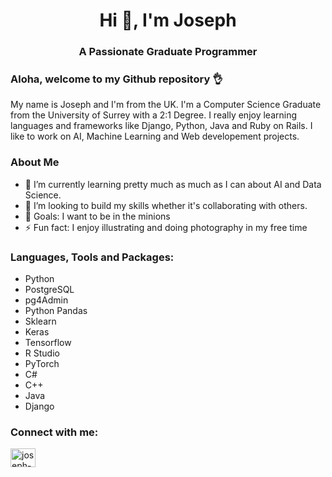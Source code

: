 

<h1 align="center">Hi 👋, I'm Joseph</h1>
<h3 align="center">A Passionate Graduate Programmer</h3>
<p align="left">
</p>


### Aloha, welcome to my Github repository 👌


My name is Joseph and I'm from the UK. I'm a Computer Science Graduate from the University of Surrey with a 2:1 Degree. I really enjoy learning languages and frameworks like Django, Python, Java and Ruby on Rails.  I like to work on AI, Machine Learning and Web developement projects.


### About Me


- 🌱 I’m currently learning pretty much as much as I can about AI and Data Science.
- 👯 I’m looking to build my skills whether it's collaborating with others.
- 🥅 Goals: I want to be in the minions
- ⚡ Fun fact: I enjoy illustrating and doing photography in my free time


### Languages, Tools and Packages:

- Python
- PostgreSQL
- pg4Admin
- Python Pandas
- Sklearn
- Keras
- Tensorflow
- R Studio
- PyTorch
- C#
- C++
- Java
- Django


### Connect with me: 

<p align="left">
<a href="https://www.linkedin.com/in/joseph-babalola-davies-2b5bab194/" target="blank"><img align="center" src="https://raw.githubusercontent.com/rahuldkjain/github-profile-readme-generator/master/src/images/icons/Social/linked-in-alt.svg" alt="joseph-babalola-davies" height="30" width="40" /></a>
</p>


<!---
javaojo/javaojo is a ✨ special ✨ repository because its `README.md` (this file) appears on your GitHub profile.
You can click the Preview link to take a look at your changes.
--->
